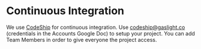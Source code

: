 # Continuous Integration

We use [CodeShip](http://codeship.io) for continuous integration. Use
codeship@gaslight.co (credentials in the Accounts Google Doc) to setup your
project. You can add Team Members in order to give everyone the project access.

